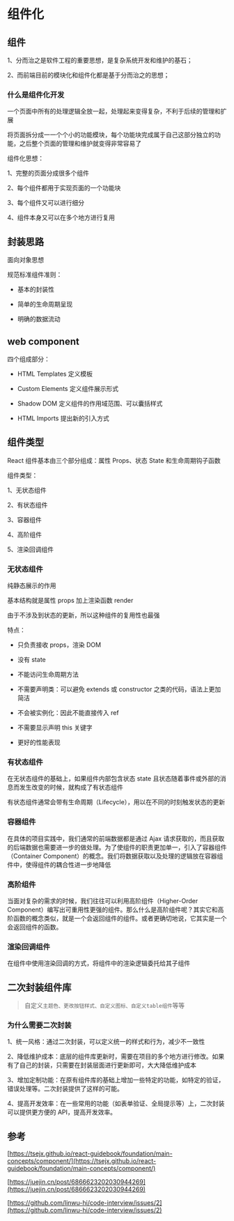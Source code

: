 # 组件化

## 组件

1、分而治之是软件工程的重要思想，是复杂系统开发和维护的基石；

2、而前端目前的模块化和组件化都是基于分而治之的思想；

### 什么是组件化开发

一个页面中所有的处理逻辑全放一起，处理起来变得复杂，不利于后续的管理和扩展

将页面拆分成一一个个小的功能模块，每个功能块完成属于自己这部分独立的功能，之后整个页面的管理和维护就变得非常容易了

组件化思想：

1、完整的页面分成很多个组件

2、每个组件都用于实现页面的一个功能块

3、每个组件又可以进行细分

4、组件本身又可以在多个地方进行复用

## 封装思路

面向对象思想

规范标准组件准则：

- 基本的封装性

- 简单的生命周期呈现

- 明确的数据流动

## web component

四个组成部分：

- HTML Templates 定义模板

- Custom Elements 定义组件展示形式

- Shadow DOM 定义组件的作用域范围、可以囊括样式

- HTML Imports 提出新的引入方式

## 组件类型

React 组件基本由三个部分组成：属性 Props、状态 State 和生命周期钩子函数

组件类型：

1、无状态组件

2、有状态组件

3、容器组件

4、高阶组件

5、渲染回调组件

### 无状态组件

纯静态展示的作用

基本结构就是属性 props 加上渲染函数 render

由于不涉及到状态的更新，所以这种组件的复用性也最强

特点：

- 只负责接收 props，渲染 DOM

- 没有 state

- 不能访问生命周期方法

- 不需要声明类：可以避免 extends 或 constructor 之类的代码，语法上更加简洁

- 不会被实例化：因此不能直接传入 ref

- 不需要显示声明 this 关键字

- 更好的性能表现

### 有状态组件

在无状态组件的基础上，如果组件内部包含状态 state 且状态随着事件或外部的消息而发生改变的时候，就构成了有状态组件

有状态组件通常会带有生命周期（Lifecycle），用以在不同的时刻触发状态的更新

### 容器组件

在具体的项目实践中，我们通常的前端数据都是通过 Ajax 请求获取的，而且获取的后端数据也需要进一步的做处理。为了使组件的职责更加单一，引入了容器组件（Container Component）的概念。我们将数据获取以及处理的逻辑放在容器组件中，使得组件的耦合性进一步地降低

### 高阶组件

当面对复杂的需求的时候，我们往往可以利用高阶组件（Higher-Order Component）编写出可重用性更强的组件。那么什么是高阶组件呢？其实它和高阶函数的概念类似，就是一个会返回组件的组件。或者更确切地说，它其实是一个会返回组件的函数。

### 渲染回调组件

在组件中使用渲染回调的方式，将组件中的渲染逻辑委托给其子组件

## 二次封装组件库

> 自定义`主题色、更改按钮样式、自定义图标、自定义table组件`等等

### 为什么需要二次封装

1、统一风格：通过二次封装，可以定义统一的样式和行为，减少不一致性

2、降低维护成本：底层的组件库更新时，需要在项目的多个地方进行修改。如果有了自己的封装，只需要在封装层面进行更新即可，大大降低维护成本

3、增加定制功能：在原有组件库的基础上增加一些特定的功能，如特定的验证，错误处理等。二次封装提供了这样的可能。

4、提高开发效率：在一些常用的功能（如表单验证、全局提示等）上，二次封装可以提供更方便的 API，提高开发效率。

## 参考

[https://tsejx.github.io/react-guidebook/foundation/main-concepts/component/](https://tsejx.github.io/react-guidebook/foundation/main-concepts/component/)

[https://juejin.cn/post/6866623202030944269](https://juejin.cn/post/6866623202030944269)

[https://github.com/linwu-hi/code-interview/issues/2](https://github.com/linwu-hi/code-interview/issues/2)
